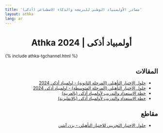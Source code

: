 ```yaml
---
title: 'مصادر الأولمبياد الوطني للبرمجة والذكاء الاصطناعي (أذكى)'
layout: athka
lang: ar
---
```

<h1 align=center>Athka 2024 | أولمبياد أذكى</h1>

{% include athka-tgchannel.html %}

<div dir="rtl">

## المقالات
- [حلول الاختبار التأهيلي (المرحلة الثانوية) - اولمبياد أذكى 2024](./24_1_senior.html)
- [حلول الاختبار التأهيلي (المرحلة المتوسطة) - اولمبياد أذكى 2024](./24_1_junior.html)
- [خطة الاستعداد والتدريب لأولمبياد أذكى (بالعربية)](./athka_roadmap_ar)
- [خطة الاستعداد والتدريب لأولمبياد أذكى (بالإنقليزية)](./athka_roadmap)

## مقاطع
- [حلول الاختبار التجريبي للاختبار التأهيلي - يزن آشي](https://youtu.be/TblR9Uycmds)

</div>
